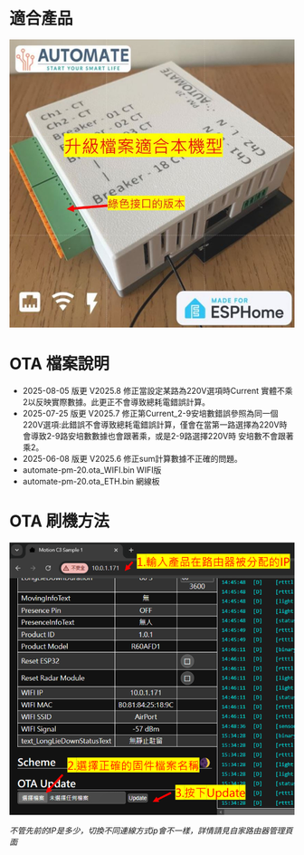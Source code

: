 # 適合產品
![Mosquitto_broker](/PM_20/image/image1333.JPG)


# OTA 檔案說明
- 2025-08-05 版更 V2025.8 修正當設定某路為220V選項時Current 實體不乘2以反映實際數據。此更正不會導致總耗電錯誤計算。
- 2025-07-25 版更 V2025.7 修正第Current_2-9安培數錯誤參照為同一個220V選項:此錯誤不會導致總耗電錯誤計算，僅會在當第一路選擇為220V時會導致2-9路安培數數據也會跟著乘，或是2-9路選擇220V時 安培數不會跟著乘2。
- 2025-06-08 版更 V2025.6 修正sum計算數據不正確的問題。 
- automate-pm-20.ota_WIFI.bin WIFI版
- automate-pm-20.ota_ETH.bin  網線板
# OTA 刷機方法
![Mosquitto_broker](/wall_switch/image/ota.png)  

*不管先前的IP是多少，切換不同連線方式ip會不一樣，詳情請見自家路由器管理頁面*
